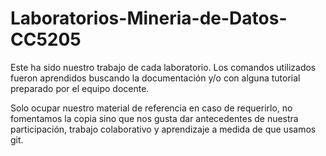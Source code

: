 # Laboratorios-Mineria-de-Datos-CC5205
Este ha sido nuestro trabajo de cada laboratorio.
Los comandos utilizados fueron aprendidos buscando la documentación y/o con alguna tutorial preparado por el equipo docente.

Solo ocupar nuestro material de referencia en caso de requerirlo, no fomentamos la copia sino que nos gusta dar antecedentes de nuestra participación, trabajo colaborativo y aprendizaje a medida de que usamos git.